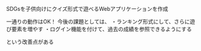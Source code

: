 SDGsを子供向けにクイズ形式で遊べるWebアプリケーションを作成

一通りの動作はOK！
今後の課題としては、
・ランキング形式にして、さらに遊び要素を増やす
・ログイン機能を付けて、過去の成績を参照できるようにする

という改善点がある

